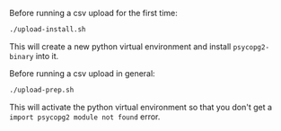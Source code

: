 Before running a csv upload for the first time:
```bash
./upload-install.sh
```
This will create a new python virtual environment and install `psycopg2-binary` into it.

Before running a csv upload in general:
```bash
./upload-prep.sh
```
This will activate the python virtual environment so that you don't get a `import psycopg2 module not found` error.